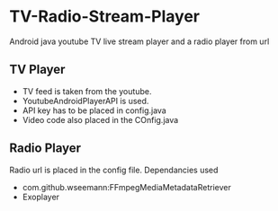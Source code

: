 # TV-Radio-Stream-Player
Android java youtube TV live stream player and a radio player from url

## TV Player
- TV feed is taken from the youtube.
- YoutubeAndroidPlayerAPI is used.
- API key has to be placed in config.java
- Video code also placed in the COnfig.java


## Radio Player
Radio url is placed in the config file.
Dependancies used
- com.github.wseemann:FFmpegMediaMetadataRetriever
- Exoplayer


